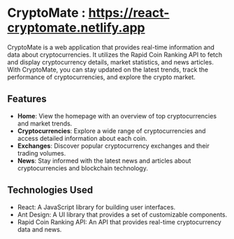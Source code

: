 # CryptoMate : https://react-cryptomate.netlify.app

CryptoMate is a web application that provides real-time information and data about cryptocurrencies. It utilizes the Rapid Coin Ranking API to fetch and display cryptocurrency details, market statistics, and news articles. With CryptoMate, you can stay updated on the latest trends, track the performance of cryptocurrencies, and explore the crypto market.

## Features

- **Home**: View the homepage with an overview of top cryptocurrencies and market trends.
- **Cryptocurrencies**: Explore a wide range of cryptocurrencies and access detailed information about each coin.
- **Exchanges**: Discover popular cryptocurrency exchanges and their trading volumes.
- **News**: Stay informed with the latest news and articles about cryptocurrencies and blockchain technology.

## Technologies Used

- React: A JavaScript library for building user interfaces.
- Ant Design: A UI library that provides a set of customizable components.
- Rapid Coin Ranking API: An API that provides real-time cryptocurrency data and news.

